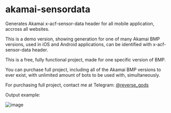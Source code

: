 # akamai-sensordata
Generates Akamai x-acf-sensor-data header for all mobile application, accross all websites.

This is a demo version, showing generation for one of many Akamai BMP versions, used in iOS and Android applications, can be identified with x-acf-sensor-data header.

This is a free, fully functional project, made for one specific version of BMP.

You can purchase full project, including all of the Akamai BMP versions to ever exist, with unlimited amount of bots to be used with, simultaneously.

For purchasing full project, contact me at Telegram: [@reverse_gods](https://t.me/reverse_gods)

Output example:

![image](https://user-images.githubusercontent.com/118982111/203809020-fb54a4c0-4b42-4355-9316-d7beecb2d219.png)
